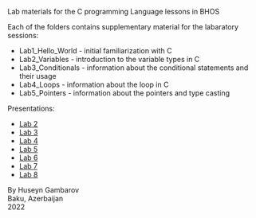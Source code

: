 Lab materials for the C programming Language lessons in BHOS  

Each of the folders contains supplementary material for the labaratory sessions:  
* Lab1_Hello_World - initial familiarization with C
* Lab2_Variables - introduction to the variable types in C
* Lab3_Conditionals - information about the conditional statements and their usage
* Lab4_Loops - information about the loop in C
* Lab5_Pointers - information about the pointers and type casting

Presentations:
* [Lab 2](https://docs.google.com/presentation/d/1kjNFSwHXdv8RUNejuMxrf_I13FcDpkWO9uyU4aTOyvE/edit?usp=sharing)
* [Lab 3](https://docs.google.com/presentation/d/1Q_m0dVVL9kSSUZ4bkrs0n5nLDscXYJYh0lwCxAUP5Wo/edit?usp=sharing)
* [Lab 4](https://docs.google.com/presentation/d/1CuFeb1et3CnCKhexL884939sA4ugKnLAfXQHpT6QF1o/edit?usp=sharing)
* [Lab 5](https://docs.google.com/presentation/d/16rOrfSuZ8Es2kAfCiexTek466ukGxou8_Hg9mfa98FQ/edit?usp=sharing)
* [Lab 6](https://docs.google.com/presentation/d/1CGkbtuypB89ihu4gEJXiNiOWk-K1rAL_WzAc-nzYWbU/edit?usp=sharing)
* [Lab 7](https://docs.google.com/presentation/d/1ywGP4HU5kFFIcX2VxKCAVDWS-H0ZjlzXuwedcAAx6WU/edit?usp=sharing)
* [Lab 8](https://docs.google.com/presentation/d/12jpjo3h5nXsCGpLHXI_K64LhFe6CZMiDVlt3nHElsSE/edit?usp=sharing)  

By Huseyn Gambarov  
Baku, Azerbaijan  
2022
 
